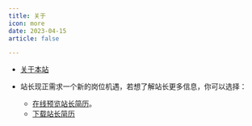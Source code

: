 ```yaml
---
title: 关于
icon: more
date: 2023-04-15
article: false 

---
```


- [关于本站](./about-website.md)

- 站长现正需求一个新的岗位机遇，若想了解站长更多信息，你可以选择：
  - [在线预览站长简历](https://static.xinyang424.com/%E6%9D%A8%E6%96%B0-%E5%89%8D%E7%AB%AF%E5%BC%80%E5%8F%91-3%E5%B9%B4.pdf)。
  - <a href="https://static.xinyang424.com/%E6%9D%A8%E6%96%B0-%E5%89%8D%E7%AB%AF%E5%BC%80%E5%8F%91-3%E5%B9%B4.pdf" download="杨新-前端开发-3年.pdf" target="_blank">下载站长简历</a>


